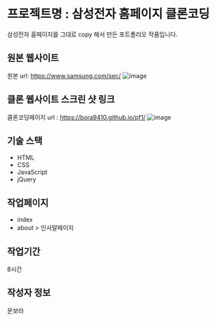 # 프로젝트명 : 삼성전자 홈페이지 클론코딩
삼성전자 홈페이지를 그대로 copy 해서 만든 포트폴리오 작품입니다.

## 원본 웹사이트
원본 url: https://www.samsung.com/sec/
![image](https://github.com/bora9410/pf1/assets/142555231/c46ef572-1ec4-4c7e-837e-e407d4a19994)


## 클론 웹사이트 스크린 샷 링크
클론코딩페이지 url : https://bora9410.github.io/pf1/
![image](https://github.com/bora9410/pf1/assets/142555231/8b9c3255-64e9-4488-a731-51e3423ebe33)


## 기술 스택
- HTML
- CSS
- JavaScript
- jQuery

## 작업페이지
- index
- about > 인사말페이지

## 작업기간
8시간

## 작성자 정보
문보라
